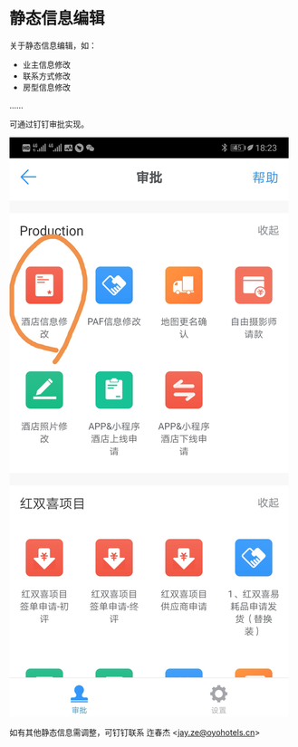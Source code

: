 # 静态信息编辑

关于静态信息编辑，如：

* 业主信息修改
* 联系方式修改
* 房型信息修改

……

可通过钉钉审批实现。

![](../.gitbook/assets/image%20%28214%29.png)

如有其他静态信息需调整，可钉钉联系 迮春杰 &lt;jay.ze@oyohotels.cn&gt;

